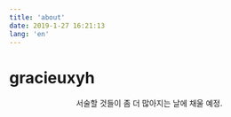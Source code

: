 ```yaml
---
title: 'about'
date: 2019-1-27 16:21:13
lang: 'en'
---
```


# gracieuxyh

<div align="center">

서술할 것들이 좀 더 많아지는 날에 채울 예정.

</div>
